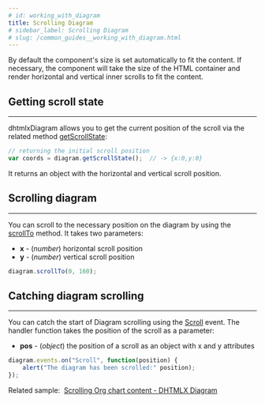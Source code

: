 ```yaml
---
# id: working_with_diagram
title: Scrolling Diagram
# sidebar_label: Scrolling Diagram
# slug: /common_guides__working_with_diagram.html
---
```


By default the component's size is set automatically to fit the content. If necessary, the component will take the size of the HTML container and render horizontal and vertical inner scrolls to fit the content.


## Getting scroll state
------------------

dhtmlxDiagram allows you to get the current position of the scroll via the related method [getScrollState](api/diagram_getscrollstate.md):

~~~js
// returning the initial scroll position
var coords = diagram.getScrollState();	// -> {x:0,y:0}
~~~

It returns an object with the horizontal and vertical scroll position.


## Scrolling diagram
---------------

You can scroll to the necessary position on the diagram by using the [scrollTo](api/diagram_scrollto.md) method. It takes two parameters:

- **x** - (*number*) horizontal scroll position
- **y** - (*number*) vertical scroll position

~~~js
diagram.scrollTo(0, 160);
~~~

## Catching diagram scrolling
--------------------------

You can catch the start of Diagram scrolling using the [Scroll](api/diagram_onscroll_event.md) event. The handler function takes the position of the scroll as a parameter:

- **pos** - (*object*) the position of a scroll as an object with x and y attributes

~~~js
diagram.events.on("Scroll", function(position) {
    alert("The diagram has been scrolled:" position);
});
~~~

<div style={{textAlign: "center"}}>
    <p>
        Related sample:&nbsp;
        <a href="https://docs.dhtmlx.com/diagram/samples/01_org_chart/10_scroll.html">
          Scrolling Org chart content - DHTMLX Diagram
        </a>
    </p>
</div>
